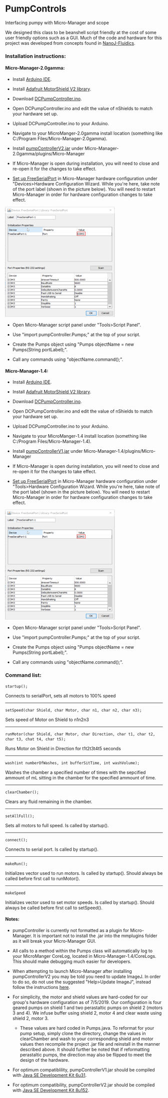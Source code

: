 # PumpControls
Interfacing pumpy with Micro-Manager and scope

We designed this class to be beanshell script friendly at the cost of some user friendly options such as a GUI. Much of the code and hardware for this project was developed from concepts found in [NanoJ-Fluidics](https://github.com/HenriquesLab/NanoJ-Fluidics/wiki).

### Installation instructions:
#### Micro-Manager-2.0gamma:

* Install [Arduino IDE](https://www.arduino.cc/en/Main/Software).

* Install [Adafruit MotorShield V2 library](https://learn.adafruit.com/adafruit-motor-shield-v2-for-arduino/install-software).

* Download [DCPumpController.ino](https://github.com/espruston/PumpControls/tree/master/DCPumpController).

* Open DCPumpController.ino and edit the value of nShields to match your hardware set up.

* Upload DCPumpController.ino to your Arduino.

* Navigate to your MicroManger-2.0gamma install location (something like C:/Program Files/Micro-Manager-2.0gamma).

* Install [pumpControllerV2.jar](https://github.com/espruston/PumpControls/blob/master/pumpControllerV2.jar) under Micro-Manager-2.0gamma/plugins/Micro-Manager

 * If Micro-Manager is open during installation, you will need to close and re-open it for the changes to take effect.

* [Set up FreeSerialPort](https://micro-manager.org/wiki/FreeSerialPort) in Micro-Manager hardware configuration under "Devices>Hardware Configuration Wizard. While you're here, take note of the port label (shown in the picture below). You will need to restart Micro-Manager in order for hardware configuration changes to take effect.

<img src="PortName.png" width="350" height="350">

* Open Micro-Manager script panel under "Tools>Script Panel".

* Use "import pumpController.Pumps;" at the top of your script.

* Create the Pumps object using "Pumps objectName = new Pumps(String portLabel);".

* Call any commands using "objectName.command();".
#### Micro-Manager-1.4:

* Install [Arduino IDE](https://www.arduino.cc/en/Main/Software).

* Install [Adafruit MotorShield V2 library](https://learn.adafruit.com/adafruit-motor-shield-v2-for-arduino/install-software).

* Download [DCPumpController.ino](https://github.com/espruston/PumpControls/tree/master/DCPumpController).

* Open DCPumpController.ino and edit the value of nShields to match your hardware set up.

* Upload DCPumpController.ino to your Arduino.

* Navigate to your MicroManger-1.4 install location (something like C:/Program Files/Micro-Manager-1.4).

* Install [pumpControllerV1.jar](https://github.com/espruston/PumpControls/blob/master/pumpControllerV1.jar) under Micro-Manager-1.4/plugins/Micro-Manager

 * If Micro-Manager is open during installation, you will need to close and re-open it for the changes to take effect.

* [Set up FreeSerialPort](https://micro-manager.org/wiki/FreeSerialPort) in Micro-Manager hardware configuration under "Tools>Hardware Configuration Wizard. While you're here, take note of the port label (shown in the picture below). You will need to restart Micro-Manager in order for hardware configuration changes to take effect.

<img src="PortName.png" width="350" height="350">

* Open Micro-Manager script panel under "Tools>Script Panel".

* Use "import pumpController.Pumps;" at the top of your script.

* Create the Pumps object using "Pumps objectName = new Pumps(String portLabel);".

* Call any commands using "objectName.command();".

### Command list:

```
startup();
```
Connects to serialPort, sets all motors to 100% speed

___

```
setSpeed(char Shield, char Motor, char n1, char n2, char n3); 
```
Sets speed of Motor on Shield to n1n2n3

___

```
runMotor(char Shield, char Motor, char Direction, char t1, char t2, char t3, chat t4, char t5); 
```

Runs Motor on Shield in Direction for t1t2t3t4t5 seconds

___

```
wash(int numberOfWashes, int bufferSitTime, int washVolume); 
```

Washes the chamber a specified number of times with the sepcified ammount of mL sitting in the chamber for the specified ammount of time.

___

```
clearChamber();
```

Clears any fluid remaining in the chamber.

___

```
setAllFull();
```

Sets all motors to full speed. Is called by startup().

___

```
connect();
```

Connects to serial port. Is called by startup().

___

```
makeRun();
```

Initializes vector used to run motors. Is called by startup(). Should always be called before first call to runMotor().

___

```
makeSpeed
```

Initializes vector used to set motor speeds. Is called by startup(). Should always be called before first call to setSpeed().

#### Notes:

* pumpController is currently not formatted as a plugin for Micro-Manager. It is important not to install the .jar into the mmplugins folder as it will break your Micro-Manager GUI.

* All calls to a method within the Pumps class will automatically log to your MicroManger CoreLog, located in Micro-Manager-1.4/CoreLogs. This should make debugging much easier for developers.

* When attempting to launch Micro-Manager after installing pumpControllerV2 you may be told you need to update ImageJ. In order to do so, do not use the suggested "Help>Update ImageJ", instead follow the instructions [here](https://imagej.nih.gov/ij/plugins/updater/).

* For simplicity, the motor and shield values are hard-coded for our group's hardware configuration as of 7/5/2019. Our configuration is four geared pumps on shield 1 and two perastaltic pumps on shield 2 (motors 3 and 4). We infuse buffer using shield 2, motor 4 and clear waste using shield 2, motor 3. 
  * These values are hard coded in Pumps.java. To reformat for your pump setup, simply clone the directory, change the values in clearChamber and wash to your corresponding shield and motor values then recompile the project .jar file and reinstall in the manner described above. It should further be noted that if reformatting perastaltic pumps, the direction may also be flipped to meet the design of the hardware.

* For optimum compatiblility, pumpControllerV1.jar should be compiled with [Java SE Development Kit 6u31](https://www.oracle.com/technetwork/java/javase/java-archive-downloads-javase6-419409.html).

* For optimum compatibility, pumpControllerV2.jar should be compiled with [Java SE Development Kit 8u152](https://www.oracle.com/technetwork/java/javase/downloads/java-archive-javase8-2177648.html).
